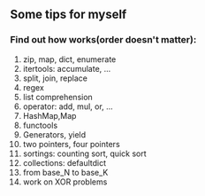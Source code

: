 ## Some tips for myself

### Find out how works(order doesn't matter):
1. zip, map, dict, enumerate 
2. itertools: accumulate, ...
3. split, join, replace
4. regex
5. list comprehension 
6. operator: add, mul, or, ...
7. HashMap,Map
8. functools
9. Generators, yield
10. two pointers, four pointers
11. sortings: counting sort, quick sort
12. collections: defaultdict
13. from base_N to base_K 
14. work on XOR problems